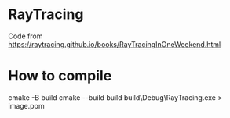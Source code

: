 # RayTracing
Code from https://raytracing.github.io/books/RayTracingInOneWeekend.html

# How to compile
cmake -B build
cmake --build build
build\Debug\RayTracing.exe > image.ppm
